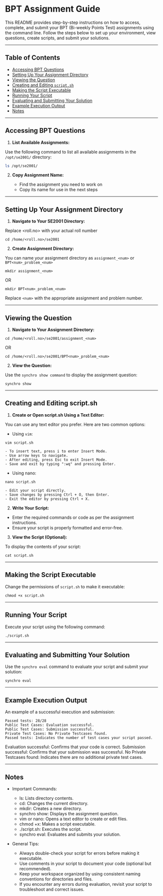 # BPT Assignment Guide

This README provides step-by-step instructions on how to access, complete, and submit your BPT (Bi-weekly Points Test) assignments using the command line. Follow the steps below to set up your environment, view questions, create scripts, and submit your solutions.

---

## Table of Contents

- [Accessing BPT Questions](#accessing-bpt-questions)
- [Setting Up Your Assignment Directory](#setting-up-your-assignment-directory)
- [Viewing the Question](#viewing-the-question)
- [Creating and Editing `script.sh`](#creating-and-editing-scriptsh)
- [Making the Script Executable](#making-the-script-executable)
- [Running Your Script](#running-your-script)
- [Evaluating and Submitting Your Solution](#evaluating-and-submitting-your-solution)
- [Example Execution Output](#example-execution-output)
- [Notes](#notes)

---

## Accessing BPT Questions

1. **List Available Assignments:**

  Use the following command to list all available assignments in the `/opt/se2001/` directory:

   ```bash
   ls /opt/se2001/
   ```
   
2. **Copy Assignment Name:**

   - Find the assignment you need to work on
   - Copy its name for use in the next steps
---

## Setting Up Your Assignment Directory
1. **Navigate to Your SE2001 Directory:**
   
  Replace <roll.no> with your actual roll number
  ```
  cd /home/<roll.no>/se2001
  ```
2. **Create Assignment Directory:**

  You can name your assignment directory as ```assignment_<num>``` or ```BPT<num>_problem_<num>```
  ```
  mkdir assignment_<num>
  ```
  OR
  ```
  mkdir BPT<num>_problem_<num>
  ```
  Replace ```<num>``` with the appropriate assignment and problem number.

---

## Viewing the Question

1. **Navigate to Your Assignment Directory:**
  ```
  cd /home/<roll.no>/se2001/assignment_<num>
  ```
  OR
  ```
  cd /home/<roll.no>/se2001/BPT<num>_problem_<num>
  ```
2. **View the Question:**

  Use the ```synchro show command``` to display the assignment question:
  ```
  synchro show
  ```

---

## Creating and Editing script.sh

1. **Create or Open script.sh Using a Text Editor:**

  You can use any text editor you prefer. Here are two common options:
  - Using ```vim```:
  ```
  vim script.sh
  ```
    - To insert text, press i to enter Insert Mode.
    - Use arrow keys to navigate.
    - After editing, press Esc to exit Insert Mode.
    - Save and exit by typing ":wq" and pressing Enter.
  - Using nano:
  ```
  nano script.sh
  ```
    - Edit your script directly.
    - Save changes by pressing Ctrl + O, then Enter.
    - Exit the editor by pressing Ctrl + X.
    
2. **Write Your Script:**

  - Enter the required commands or code as per the assignment instructions.
  - Ensure your script is properly formatted and error-free.

3. **View the Script (Optional):**

To display the contents of your script:
```
cat script.sh
```

---

## Making the Script Executable

Change the permissions of ```script.sh``` to make it executable:
```
chmod +x script.sh
```

---

## Running Your Script

Execute your script using the following command:
```
./script.sh
```

---

## Evaluating and Submitting Your Solution

Use the ```synchro eval``` command to evaluate your script and submit your solution:
```
synchro eval
```

---

## Example Execution Output

An example of a successful execution and submission:
```
Passed tests: 28/28           
Public Test Cases: Evaluation successful.  
Public Test Cases: Submission successful.
Private Test Cases: No Private Testcases found.
Passed tests: Indicates the number of test cases your script passed.
```
Evaluation successful: Confirms that your code is correct.
Submission successful: Confirms that your submission was successful.
No Private Testcases found: Indicates there are no additional private test cases.


---

## Notes

- Important Commands:

  - ls: Lists directory contents.
  - cd: Changes the current directory.
  - mkdir: Creates a new directory.
  - synchro show: Displays the assignment question.
  - vim or nano: Opens a text editor to create or edit files.
  - chmod +x: Makes a script executable.
  - ./script.sh: Executes the script.
  - synchro eval: Evaluates and submits your solution.

- General Tips:

  - Always double-check your script for errors before making it executable.
  - Use comments in your script to document your code (optional but recommended).
  - Keep your workspace organized by using consistent naming conventions for directories and files.
  - If you encounter any errors during evaluation, revisit your script to troubleshoot and correct issues.
